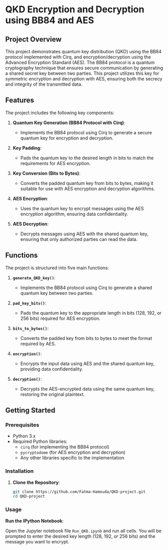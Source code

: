 # QKD Encryption and Decryption using BB84 and AES

## Project Overview

This project demonstrates quantum key distribution (QKD) using the BB84 protocol implemented with Cirq, and encryption/decryption using the Advanced Encryption Standard (AES). The BB84 protocol is a quantum cryptography technique that ensures secure communication by generating a shared secret key between two parties. This project utilizes this key for symmetric encryption and decryption with AES, ensuring both the secrecy and integrity of the transmitted data.

## Features

The project includes the following key components:

1. **Quantum Key Generation (BB84 Protocol with Cirq)**: 
   - Implements the BB84 protocol using Cirq to generate a secure quantum key for encryption and decryption.

2. **Key Padding**: 
   - Pads the quantum key to the desired length in bits to match the requirements for AES encryption.

3. **Key Conversion (Bits to Bytes)**: 
   - Converts the padded quantum key from bits to bytes, making it suitable for use with AES encryption and decryption algorithms.

4. **AES Encryption**:
   - Uses the quantum key to encrypt messages using the AES encryption algorithm, ensuring data confidentiality.

5. **AES Decryption**:
   - Decrypts messages using AES with the shared quantum key, ensuring that only authorized parties can read the data.

## Functions

The project is structured into five main functions:

1. **`generate_QKD_key()`**: 
   - Implements the BB84 protocol using Cirq to generate a shared quantum key between two parties.
   
2. **`pad_key_bits()`**: 
   - Pads the quantum key to the appropriate length in bits (128, 192, or 256 bits) required for AES encryption.

3. **`bits_to_bytes()`**: 
   - Converts the padded key from bits to bytes to meet the format required by AES.

4. **`encryption()`**: 
   - Encrypts the input data using AES and the shared quantum key, providing data confidentiality.

5. **`decryption()`**: 
   - Decrypts the AES-encrypted data using the same quantum key, restoring the original plaintext.

## Getting Started

### Prerequisites

- Python 3.x
- Required Python libraries:
  - `cirq` (for implementing the BB84 protocol)
  - `pycryptodome` (for AES encryption and decryption)
  - Any other libraries specific to the implementation

### Installation

1. **Clone the Repository**:

   ```bash
   git clone https://github.com/Fatma-Hamouda/QKD-project.git
   cd QKD-project

### Usage 

**Run the IPython Notebook**:

Open the Jupyter notebook file `Run_QKD.ipynb` and run all cells. You will be prompted to enter the desired key length (128, 192, or 256 bits) and the message you want to encrypt.


